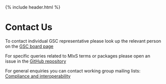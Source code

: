 {% include header.html %}

Contact Us
==========

To contact individual GSC representative please look up the relevant person on the [GSC board page](about/board-members.html)

For specific queries related to MIxS terms or packages please open an issue in the [GitHub repository](https://github.com/GenomicsStandardsConsortium/mixs)

For general enquiries you can contact working group mailing lists:
[Compliance and interoperability](mailto:gensc-cig@googlegroups.com?subject=[GSC-contact-us])
